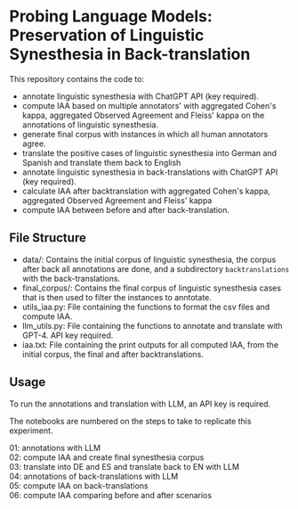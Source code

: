 # Probing Language Models: Preservation of Linguistic Synesthesia in Back-translation

This repository contains the code to:
- annotate linguistic synesthesia with ChatGPT API (key required).
- compute IAA based on multiple annotators' with aggregated Cohen's kappa, aggregated Observed Agreement and Fleiss' kappa on the annotations of linguistic synesthesia. 
- generate final corpus with instances in which all human annotators agree.
- translate the positive cases of linguistic synesthesia into German and Spanish and translate them back to English
- annotate linguistic synesthesia in back-translations with ChatGPT API (key required).
- calculate IAA after backtranslation with aggregated Cohen's kappa, aggregated Observed Agreement and Fleiss' kappa
- compute IAA between before and after back-translation.


## File Structure

- data/: Contains the initial corpus of linguistic synesthesia, the corpus after back all annotations are done, and a subdirectory `backtranslations` with the back-translations. <br>
- final_corpus/: Contains the final corpus of linguistic synesthesia cases that is then used to filter the instances to anntotate. <br>
- utils_iaa.py: File containing the functions to format the csv files and compute IAA. <br>
- llm_utils.py: File containing the functions to annotate and translate with GPT-4. API key required. <br>
- iaa.txt: File containing the print outputs for all computed IAA, from the initial corpus, the final and after backtranslations. <br>

## Usage

To run the annotations and translation with LLM, an API key is required.


The notebooks are numbered on the steps to take to replicate this experiment.


01: annotations with LLM <br>
02: compute IAA and create final synesthesia corpus <br>
03: translate into DE and ES and translate back to EN with LLM <br>
04: annotations of back-translations with LLM <br>
05: compute IAA on back-translations <br>
06: compute IAA comparing before and after scenarios
